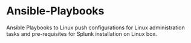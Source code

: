 # Ansible-Playbooks
Ansible Playbooks to Linux push configurations for Linux administration tasks and pre-requisites for Splunk installation on Linux box.
